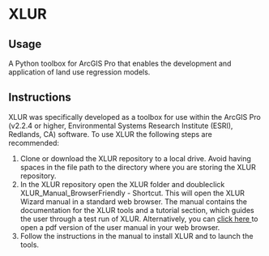 # XLUR
## Usage
A Python toolbox for ArcGIS Pro that enables the development and application of land use regression models.
## Instructions
XLUR was specifically developed as a toolbox for use within the ArcGIS Pro (v2.2.4 or higher, Environmental Systems Research Institute (ESRI), Redlands, CA) software. To use XLUR the following steps are recommended:
1. Clone or download the XLUR repository to a local drive. Avoid having spaces in the file path to the directory where you are storing the XLUR repository. 
2. In the XLUR repository open the XLUR folder and doubleclick XLUR_Manual_BrowserFriendly - Shortcut. This will open the XLUR Wizard manual in a standard web browser. The manual contains the documentation for the XLUR tools and a tutorial section, which guides the user through a test run of XLUR. Alternatively, you can <a href="https://anmolter.github.io/PyLUR/PyLUR_documentation.pdf" type="application/pdf"> click here </a> to open a pdf version of the user manual in your web browser.
3. Follow the instructions in the manual to install XLUR and to launch the tools.  

